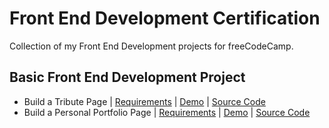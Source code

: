 # Front End Development Certification

Collection of my Front End Development projects for freeCodeCamp.

## Basic Front End Development Project

- Build a Tribute Page | [Requirements](http://www.freecodecamp.com/challenges/build-a-tribute-page) | [Demo](https://febreroinfo.github.io/freeCodeCamp-projects/front-end-development/tribute-page/) | [Source Code](https://github.com/febreroinfo/freeCodeCamp-projects/tree/gh-pages/front-end-development/tribute-page)
- Build a Personal Portfolio Page | [Requirements](http://www.freecodecamp.com/challenges/build-a-personal-portfolio-webpage) | [Demo](https://febreroinfo.github.io/freeCodeCamp-projects/front-end-development/personal-portfolio/) | [Source Code](https://github.com/febreroinfo/freeCodeCamp-projects/tree/gh-pages/front-end-development/personal-portfolio)